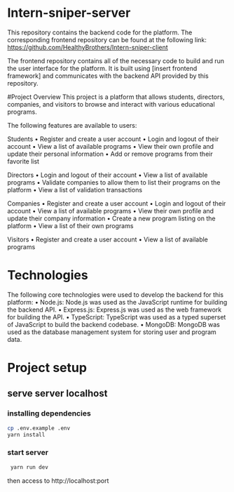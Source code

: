 # Intern-sniper-server
This repository contains the backend code for the platform. The corresponding frontend repository can be found at the following link: https://github.com/HealthyBrothers/Intern-sniper-client

The frontend repository contains all of the necessary code to build and run the user interface for the platform. It is built using [insert frontend framework] and communicates with the backend API provided by this repository.

#Project Overview
This project is a platform that allows students, directors, companies, and visitors to browse and interact with various educational programs.

The following features are available to users:

Students
• Register and create a user account
• Login and logout of their account
• View a list of available programs
• View their own profile and update their personal information
• Add or remove programs from their favorite list

Directors
• Login and logout of their account
• View a list of available programs
• Validate companies to allow them to list their programs on the platform
• View a list of validation transactions

Companies
• Register and create a user account
• Login and logout of their account
• View a list of available programs
• View their own profile and update their company information
• Create a new program listing on the platform
• View a list of their own programs

Visitors
• Register and create a user account
• View a list of available programs

# Technologies
The following core technologies were used to develop the backend for this platform:
• Node.js: Node.js was used as the JavaScript runtime for building the backend API.
• Express.js: Express.js was used as the web framework for building the API.
• TypeScript: TypeScript was used as a typed superset of JavaScript to build the backend codebase.
• MongoDB: MongoDB was used as the database management system for storing user and program data.

# Project setup
## serve server localhost
### installing dependencies
```sh
cp .env.example .env
yarn install
```

### start server
```sh
 yarn run dev
```
then access to http://localhost:port
